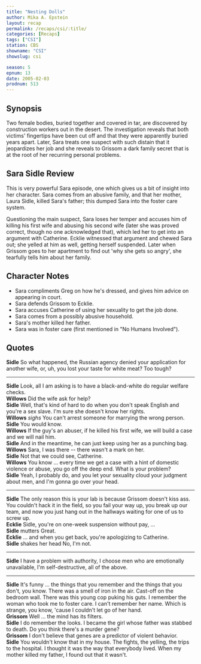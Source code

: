 ```yaml
---
title: "Nesting Dolls"
author: Mika A. Epstein
layout: recap
permalink: /recaps/csi/:title/
categories: [Recaps]
tags: ["CSI"]
station: CBS
showname: "CSI"
showslug: csi

season: 5  
epnum: 13
date: 2005-02-03
prodnum: 513 
---
```


## Synopsis

Two female bodies, buried together and covered in tar, are discovered by construction workers out in the desert. The investigation reveals that both victims' fingertips have been cut off and that they were apparently buried years apart. Later, Sara treats one suspect with such distain that it jeopardizes her job and she reveals to Grissom a dark family secret that is at the root of her recurring personal problems.

## Sara Sidle Review

This is very powerful Sara episode, one which gives us a bit of insight into her character. Sara comes from an abusive family, and that her mother, Laura Sidle, killed Sara's father; this dumped Sara into the foster care system.

Questioning the main suspect, Sara loses her temper and accuses him of killing his first wife and abusing his second wife (later she was proved correct, though no one acknowledged that), which led her to get into an argument with Catherine. Ecklie witnessed that argument and chewed Sara out; she yelled at him as well, getting herself suspended. Later when Grissom goes to her apartment to find out 'why she gets so angry', she tearfully tells him about her family.

## Character Notes

* Sara compliments Greg on how he's dressed, and gives him advice on appearing in court.  
* Sara defends Grissom to Ecklie.  
* Sara accuses Catherine of using her sexuality to get the job done.  
* Sara comes from a possibly abusive household.  
* Sara's mother killed her father.  
* Sara was in foster care (first mentioned in "No Humans Involved").

## Quotes

**Sidle** So what happened, the Russian agency denied your application for another wife, or, uh, you lost your taste for white meat? Too tough?  

- - -

**Sidle** Look, all I am asking is to have a black-and-white do regular welfare checks.  
**Willows** Did the wife ask for help?  
**Sidle** Well, that's kind of hard to do when you don't speak English and you're a sex slave. I'm sure she doesn't know her rights.  
**Willows** _sighs_ You can't arrest someone for marrying the wrong person.  
**Sidle** You would know.  
**Willows** If the guy's an abuser, if he killed his first wife, we will build a case and we will nail him.  
**Sidle** And in the meantime, he can just keep using her as a punching bag.  
**Willows** Sara, I was there -- there wasn't a mark on her.  
**Sidle** Not that we could see, Catherine.  
**Willows** You know ... every time we get a case with a hint of domestic violence or abuse, you go off the deep end. What is your problem?  
**Sidle** Yeah, I probably do, and you let your sexuality cloud your judgment about men, and I'm gonna go over your head.  

- - -

**Sidle** The only reason this is your lab is because Grissom doesn't kiss ass. You couldn't hack it in the field, so you fail your way up, you break up our team, and now you just hang out in the hallways waiting for one of us to screw up.  
**Ecklie** Sidle, you're on one-week suspension without pay, ...  
**Sidle** mutters Great.  
**Ecklie** ... and when you get back, you're apologizing to Catherine.  
**Sidle** shakes her head No, I'm not.  

- - -

**Sidle** I have a problem with authority, I choose men who are emotionally unavailable, I'm self-destructive, all of the above.
  

- - -

**Sidle** It's funny ... the things that you remember and the things that you don't, you know. There was a smell of iron in the air. Cast-off on the bedroom wall. There was this young cop puking his guts. I remember the woman who took me to foster care. I can't remember her name. Which is strange, you know, 'cause I couldn't let go of her hand.  
**Grissom** Well ... the mind has its filters.  
**Sidle** I do remember the looks. I became the girl whose father was stabbed to death. Do you think there's a murder gene?  
**Grissom** I don't believe that genes are a predictor of violent behavior.  
**Sidle** You wouldn't know that in my house. The fights, the yelling, the trips to the hospital. I thought it was the way that everybody lived. When my mother killed my father, I found out that it wasn't.